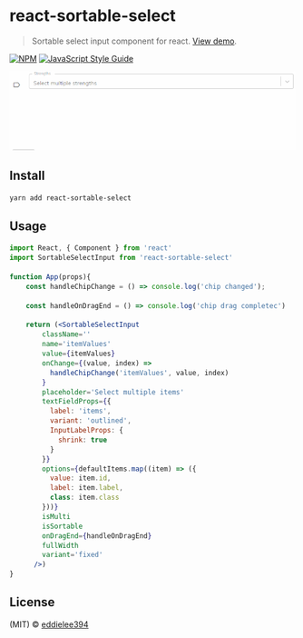 # react-sortable-select

> Sortable select input component for react. [View demo](https://eddielee394.github.io/react-sortable-select/).

[![NPM](https://img.shields.io/npm/v/react-sortable-select.svg)](https://www.npmjs.com/package/react-sortable-select) [![JavaScript Style Guide](https://img.shields.io/badge/code_style-standard-brightgreen.svg)](https://standardjs.com)



![demo image](docs/images/sortable_select_input.gif)

## Install

```bash
yarn add react-sortable-select
```

## Usage

```jsx
import React, { Component } from 'react'
import SortableSelectInput from 'react-sortable-select'

function App(props){
    const handleChipChange = () => console.log('chip changed');

    const handleOnDragEnd = () => console.log('chip drag completec')

    return (<SortableSelectInput
        className=''
        name='itemValues'
        value={itemValues}
        onChange={(value, index) =>
          handleChipChange('itemValues', value, index)
        }
        placeholder='Select multiple items'
        textFieldProps={{
          label: 'items',
          variant: 'outlined',
          InputLabelProps: {
            shrink: true
          }
        }}
        options={defaultItems.map((item) => ({
          value: item.id,
          label: item.label,
          class: item.class
        }))}
        isMulti
        isSortable
        onDragEnd={handleOnDragEnd}
        fullWidth
        variant='fixed'
      />)
}
```

## License

(MIT) © [eddielee394](https://github.com/eddielee394)
